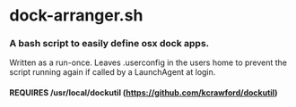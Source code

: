 # dock-arranger.sh
### A bash script to easily define osx dock apps. 

Written as a run-once. Leaves .userconfig in the users home to prevent the script running again if called by a LaunchAgent at login.


#### REQUIRES /usr/local/dockutil (https://github.com/kcrawford/dockutil)
